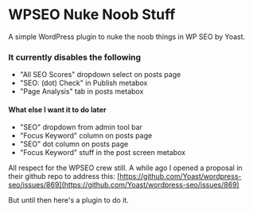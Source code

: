 WPSEO Nuke Noob Stuff
=====================

A simple WordPress plugin to nuke the noob things in WP SEO by Yoast.

### It currently disables the following
- "All SEO Scores" dropdown select on posts page
- "SEO: (dot) Check" in Publish metabox
- "Page Analysis" tab in posts metabox

#### What else I want it to do later
- "SEO" dropdown from admin tool bar
- "Focus Keyword" column on posts page
- "SEO" dot column on posts page
- "Focus Keyword" stuff in the post screen metabox


All respect for the WPSEO crew still. A while ago I opened a proposal in their github repo to address this: [https://github.com/Yoast/wordpress-seo/issues/869](https://github.com/Yoast/wordpress-seo/issues/869) 

But until then here's a plugin to do it.